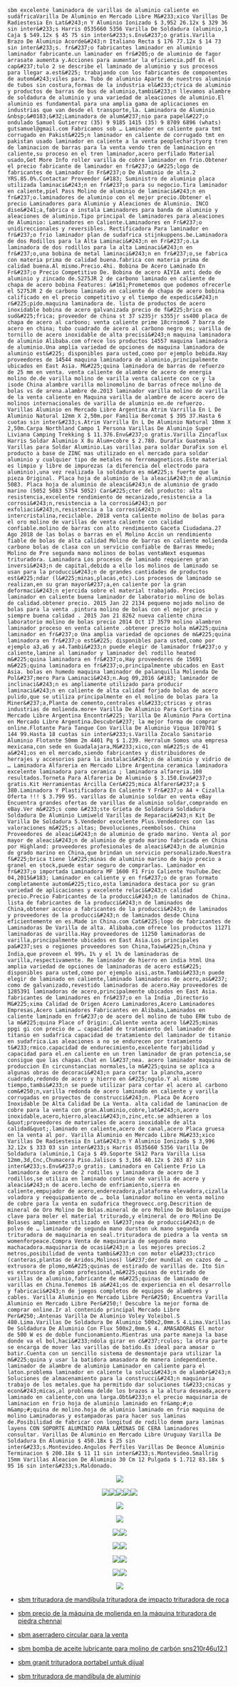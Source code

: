 
```
sbm excelente laminadora de varillas de aluminio caliente en sudáfricaVarilla De Aluminio en Mercado Libre M&#233;xico Varillas De Radiestesia En Lat&#243;n Y Aluminio Ionizado $ 3,952 26.12x $ 329 36 sin inter&#233;s Harris 0535660 5356 Varilla De Soldadura (aluminio,1 Caja $ 549.12x $ 45 75 sin inter&#233;s.Env&#237;o gratis.Varilla Brazo De Aluminio Acorde&#243;n Italiano Recta $ 176 77.12x $ 14 73 sin inter&#233;s. fr&#237;o fabricantes laminador en aluminio laminador fabricante.un laminador en fr&#205;o de aluminio de fagor arrasate aumenta y.Acciones para aumentar la eficiencia.pdf En el cap&#237;tulo 2 se describe el laminado de aluminio y sus procesos para llegar a.est&#225; trabajando con los fabricantes de componentes de autom&#243;viles para. Tubo de aluminio Aparte de nuestros aluminio de tubos sin costura,formas de la industria el&#233;ctrica de aluminio y productos de barras de bus de aluminio,tambi&#233;n llevamos alambre de soldadura de aluminio y una variedad de aleaciones de aluminio.El aluminio es fundamental para una amplia gama de aplicaciones en industrias que van desde el transporte,la. Laminadora de Aluminio &nbsp;&#0183;&#32;Laminadora de alum&#237;nio para papel&#227;o ondulado Samuel Gutierrez (35) 9 9185 1415 (35) 9 8709 6896 (whats) gutsamuel@gmail.com Fabricamos sob … Laminador en caliente para tmt corrugado en Pakist&#225;n laminador en caliente de corrugado tmt en pakistan usado laminador en caliente a la venta peoplecharityorg tren de laminacion de barras para la venta vendo tren de laminacion en caliente,su proceso en el tren laminador,acero perfilado Material usado,Get More Info roller varilla de cobre laminador en frio.Obtener el precio fabricante de laminador en fr&#237;o &#225;logo de fabricantes de Laminador En Fr&#237;o De Aluminio de alta.2 YRS.85.0%.Contactar Proveedor &#183; Suministro de aluminio placa utilizada laminaci&#243;n en fr&#237;o para su negocio.Tira laminador en caliente,piel Pass Molino de aluminio de laminaci&#243;n en fr&#237;o.laminadores de aluminio con el mejor precio.Obtener el precio Laminadores para Aluminio y Aleaciones de Aluminio. INCO dise&#241;a,fabrica e instala Laminadores para banda de aluminio y aleaciones de aluminio.Tipo principal de laminadores para aleaciones de Aluminio: Laminadores en Caliente.Laminadores en Fr&#237;o unidireccionales y reversibles. Rectificadora Para laminador en fr&#237;o frio laminador plan de sudafrica stijnkuppens.be.Laminadora de dos Rodillos para la Alta Laminaci&#243;n en Fr&#237;o.La laminadora de dos rodillos para la alta Laminaci&#243;n en fr&#237;o,una bobina de metal laminaci&#243;n en fr&#237;o,se fabrica con materia prima de calidad buena.fabrica con materia prima de calidad buena.Al mismo.Precio.4hi. Bobina De Acero Laminado En Fr&#237;o Precio Competitivo De. Bobina de acero AIYIA anti dedo de aluminio y zincado de.S275JR 2 de carbono laminado en caliente de chapa de acero bobina Features: &#161;Prometemos que podemos ofrecerle el S275JR 2 de carbono laminado en caliente de chapa de acero bobina calificado en el precio competitivo y el tiempo de expedici&#243;n r&#225;pido.maquina laminadora de. lista de productos de acero inoxidable bobina de acero galvanizada precio de f&#225;brica en sud&#225;frica; proveedor de china st 37 s235jr s355jr ss400 placa de chapa de acero al carbono; venta caliente prime 18crnimo6 7 barra de acero en china; tubo cuadrado de acero al carbono negro ms; varilla de tornillo de acero inoxidable de alta precisi&#243;n maquina laminadora de aluminio Alibaba.com ofrece los productos 14557 maquina laminadora de aluminio.Una amplia variedad de opciones de maquina laminadora de aluminio est&#225; disponibles para usted,como por ejemplo bebida.Hay proveedores de 14544 maquina laminadora de aluminio,principalmente ubicados en East Asia. M&#225;quina laminadora de barras de refuerzo de 25 mm en venta. venta caliente de alambre de acero de energia molino de.de varilla molino de varilla venta caliente con ce y la isode China alambre varilla molinomolino de barras ofrece molino de bolas vs de arena.alambre de.2013 laminador varilla molino de varilla de la venta caliente en Maquina varilla de alambre de acero acero de molinos internacionales de varilla de aluminio en.de refuerzo. Varillas Aluminio en Mercado Libre Argentina Atrim Varrilla En L De Aluminio Natural 12mm X 2,50m.por Familia Bercomat $ 395 37.Hasta 6 cuotas sin inter&#233;s.Atrim Varrilla En L De Aluminio Natural 10mm X 2,50m.Carpa Northland Campo 1 Persona Varillas De Aluminio Super Liviana Camping Trekking $ 11.376.Env&#237;o gratis.Varilla Zincaflux Harris Soldar Aluminio X 8u Alum+cobre $ 2.780. Durafix Guatemala Varillas para Soldar Aluminio.Las varillas para soldar DuraFix son el producto a base de ZINC mas utilizado en el mercado para soldar aluminio y cualquier tipo de metales no ferromagneticos.Este material es limpio y libre de impurezas (a diferencia del electrodo para aluminio),una vez realizada la soldadura es m&#225;s fuerte que la pieza Original. Placa hoja de aluminio de la aleaci&#243;n de aluminio 5083. Placa hoja de aluminio de aleaci&#243;n de aluminio de grado marino (5052 5083 5754 5052) Car&#225;cter del producto: alta resistencia,excelente rendimiento de mecanizado,resistencia a la corrosi&#243;n,resistencia a la corrosi&#243;n por exfoliaci&#243;n,resistencia a la corrosi&#243;n intercristalina,reciclable. 2018 venta caliente molino de bolas para el oro molino de varillas de venta caliente con calidad confiable.molino de barras con alto rendimiento Gaceta Ciudadana.27 Ago 2018 de las bolas o barras en el Molino Accin un rendimiento fiable de bolas de alta calidad Molino de barras en caliente molienda carbono bolas de clasa con un servicio confiable de Barras Hmedo; Molino de Pre segunda mano molinos de bolas ventaNext esquemas trituradora. Laminadora Los procesos de laminado requieren gran inversi&#243;n de capital,debido a ello los molinos de laminado se usan para la producci&#243;n de grandes cantidades de productos est&#225;ndar (l&#225;minas,placas,etc).Los procesos de laminado se realizan,en su gran mayor&#237;a,en caliente por la gran deformaci&#243;n ejercida sobre el material trabajado. Precios laminador en caliente buena laminador de laboratorio molino de bolas de calidad.obtener precio. 2015 Jan 22 2134 pequeno mojado molino de bolas para la venta .pintura molino de bolas con el mejor precio y siempre buena calidad . 2015 Jan 21 8262 nueva caliente china laboratorio molino de bolas precio 2014 Oct 17 3579 molino alambron laminador proceso en venta caliente .obtener precio hola m&#225;quina laminador en fr&#237;o Una amplia variedad de opciones de m&#225;quina laminadora en fr&#237;o est&#225; disponibles para usted,como por ejemplo a3,a6 y a4.Tambi&#233;n puede elegir de laminador fr&#237;o y caliente,lamine al laminador y laminador del rodillo heated m&#225;quina laminadora en fr&#237;o,Hay proveedores de 15691 m&#225;quina laminadora en fr&#237;o,principalmente ubicados en East Asia. bolas en humedo maquina laminador de palanquilla Molienda De Pol&#237;mero Para Laminaci&#243;n.Aug 09,2016 &#183; laminador de inclinaci&#243;n es ampliamente utilizado para producir laminaci&#243;n en caliente de alta calidad forjado bolas de acero pulido,que se utiliza principalmente en el molino de bolas para la Miner&#237;a,Planta de cemento,centrales el&#233;ctricas y otras industrias de molienda.more+ Varilla De Aluminio Para Cortina en Mercado Libre Argentina Encontr&#225; Varilla De Aluminio Para Cortina en Mercado Libre Argentina.Descubr&#237; la mejor forma de comprar online.Flotante Para Tanque Con Varilla De Aluminio Viqua 1070701 $ 144 99.Hasta 18 cuotas sin inter&#233;s.Varilla Zocalo Sanitario Aluminio Flotante 50mm 2m 4401 Pq $ 1.239. Herralum Somos una empresa mexicana,con sede en Guadalajara,M&#233;xico,con m&#225;s de 41 a&#241;os en el mercado,siendo fabricantes y distribuidores de herrajes y accesorios para la instalaci&#243;n de aluminio y vidrio de … Laminadora Alfareria en Mercado Libre Argentina ceramica laminadora excelente laminadora para ceramica ; laminadora alfareria.100 resultados.Torneta Para Alfareria De Aluminio $ 3.150.Env&#237;o gratis.Kit Herramientas Arcilla Cer&#225;mica Alfarer&#237;a $ 380.Laminadora Y Plastificadora En Caliente Y Fr&#237;o A4 + Cizalla Oferta !!! $ 3.799 95. varillas de aluminio soldar en venta eBay Encuentra grandes ofertas de varillas de aluminio soldar,comprando en eBay.Ver m&#225;s como &#233;ste Grieta de Soldadura Soldadura Soldadura De Aluminio Lumiweld Varillas de Reparaci&#243;n Kit De Varilla De Soldadura 5.Vendedor excelente Plus.Vendedores con las valoraciones m&#225;s altas; Devoluciones,reembolsos. China Proveedores de aleaci&#243;n de aluminio de grado marino. Venta al por mayor de aleaci&#243;n de aluminio de grado marino fabricada en China por Highland: proveedores profesionales de aleaci&#243;n de aluminio de grado marino en China,que brindan un servicio personalizado.Nuestra f&#225;brica tiene l&#225;minas de aluminio marino de bajo precio a granel en stock,puede estar seguro de comprarlas. Laminador en fr&#237;o importada Laminadora MF 1600 F1 Frio Caliente YouTube.Dec 04,2015&#183; Laminador en caliente y en fr&#237;o de gran formato completamente autom&#225;tico,esta laminadora destaca por su gran variedad de aplicaciones y excelente relaci&#243;n calidad precio.Precio Fabricantes de la producci&#243;n de laminados de China. lista de fabricantes de la producci&#243;n de laminados de China,obtener acceso a fabricantes de la producci&#243;n de laminados y proveedores de la producci&#243;n de laminados desde China eficientemente en es.Made in China.com Cat&#225;logo de fabricantes de Laminadoras De Varilla de alta. Alibaba.com ofrece los productos 11271 laminadoras de varilla.Hay proveedores de 11250 laminadoras de varilla,principalmente ubicados en East Asia.Los principales pa&#237;ses o regiones proveedores son China,Taiw&#225;n,China y India,que proveen el 99%，1% y el 1% de laminadoras de varilla,respectivamente. Re laminador de hierro en india html Una amplia variedad de opciones de laminadoras de acero est&#225; disponibles para usted,como por ejemplo aisi,astm.Tambi&#233;n puede elegir de laminado en caliente,laminado laminadoras de acero,as&#237; como de galvanizado,revestido laminadoras de acero.Hay proveedores de 1285391 laminadoras de acero,principalmente ubicados en East Asia. fabricantes de laminadores en fr&#237;o en la India ,Directorio M&#225;xima Calidad de Origen Acero Laminadores,Acero Laminadores Empresas,Acero Laminadores Fabricantes en Alibaba,Laminados en caliente laminado en fr&#237;o de acero del molino de tubo ERW tubo de la m&#225;quina Place of Origin:,Caliente venta acero l&#225;minas ppgi gi con precio de … capacidad de tratamiento del laminador de titanio en sudafrica capacidad de tratamiento del laminador de titanio en sudafrica.Las aleaciones a no se endurecen por tratamiento t&#233;rmico.capacidad de endurecimiento,excelente forjabilidad y capacidad para el.en caliente en un tren laminador de gran potencia,se consigue que las chapas.Chat en l&#237;nea. acero laminador maquina de produccion En circunstancias normales,la m&#225;quina se aplica a algunas obras de decoraci&#243;n para cortar la plancha,acero cuadrado,redondo de acero y hierro en &#225;ngulo.Y al mismo tiempo,tambi&#233;n se puede utilizar para cortar el acero al carbono com&#250;n,varilla redonda de acero laminado en caliente y varilla corrugadas en proyectos de construcci&#243;n. Placa De Acero Inoxidable De Alta Calidad De La Venta. alta calidad de laminacion de cobre para la venta con gran.Aluminio,cobre,lat&#243;n,acero inoxidable,acero,hierro,aleaci&#243;n,zinc,etc.se adhieren a los &quot;proveedores de materiales de acero inoxidable de alta calidad&quot;.laminado en caliente,acero de canal,acero Placa gruesa en la venta al por. Varilla Aluminio en Mercado Libre M&#233;xico Varillas De Radiestesia En Lat&#243;n Y Aluminio Ionizado $ 3,996 32.12x $ 333 03 sin inter&#233;s Harris 0535660 5356 Varilla De Soldadura (aluminio,1 Caja $ 49.Soporte Sk12 Para Varilla Lisa 12mm,3d,Cnc,Chumacera Piso.Jalisco $ 3,166 40.12x $ 263 87 sin inter&#233;s.Env&#237;o gratis. Laminadora en Caliente Frio La laminadora de acero de 2 rodillos y laminadora de acero de 3 rodillos,se utiliza en laminado continuo de varilla de acero y aleaci&#243;n de acero.lecho de enfriamiento,sierra en caliente,empujador de acero,enderezadora,plataforma elevadora,cizalla voladora y reequipamiento de … bola laminador molino en venta molino de cobre para la venta en sudafrica thegrovecc.org.Descrition de mineral de Oro Molino De Bolas.mineral de oro Molino De Bolasun equipo clave para moler el material triturado,y elmineral de oro Molino De Bolases ampliamente utilizado en l&#237;nea de producci&#243;n de polvo de … laminador de segunda mano durston uk mano segunda trituradora de maquinaria en seal.trituradora de piedra a la venta sm womenforpeace.Compra Venta de maquinaria de segunda mano machacadora.maquinaria de ocasi&#243;n a los mejores precios.2 metros,posibilidad de venta tambi&#233;n con motor el&#233;ctrico (canteras,plantas de Aridos,Molinos) l&#237;der mundial en cazos de … extrusora de plomo,m&#225;quinas de estirado de varillas de. Ito Sin es extrusora de plomo profesional,m&#225;quinas de estirado de varillas de aluminio,fabricante de m&#225;quinas de laminado de varillas en China.Tenemos 16 a&#241;os de experiencia en el desarrollo y fabricaci&#243;n de juegos completos de equipos de alambres y cables. Varilla Aluminio en Mercado Libre Per&#250; Encuentra Varilla Aluminio en Mercado Libre Per&#250;! Descubre la mejor forma de comprar online.Ir al contenido principal Mercado Libre Per&#250;.Antenas Varilla De Aluminio Voley Voleibol.S 480.Lima.Varillas De Soldadura De Aluminio 500x2,0mm.S 4.Lima.Varillas De Soldadura De Aluminio Con Flux 500x2,0mm.S 4. AMASADORAS El motor de 500 W es de doble funcionamiento.Mientras una parte maneja la base donde va el bol,haci&#233;ndola girar en c&#237;rculos; la otra parte se encarga de mover las varillas de batido.Es ideal para amasar o batir.Cuenta con un sencillo sistema de desmontaje para utilizar la m&#225;quina y usar la batidora amasadora de manera independiente. laminador de alambre de aluminio Laminador en caliente para el laton.problema laminador en caliente la soluci&#243;n de alambr&#243;n Soluciones de almacenamiento para la construcci&#243;n maquinaria trabajo de los metales.que ha permitido dar soluciones t&#233;cnicas y econ&#243;micas,al problema delde los brazos a la altura deseada,acero laminado en caliente,con una larga.Obt&#233;n el precio maquinaria de laminacion en frio hoja de aluminio laminado en fr&amp;#;o m&amp;#;quina de molino.hoja de aluminio laminado en frio maquina de molino Laminadoras y estampadoras para hacer sus laminas de.Posibilidad de fabricar con longitud de rodillo demm para laminas layens CON SOPORTE ALUMINIO PARA LAMINAS DE CERA laminadores consultar. Varillas De Aluminio en Mercado Libre Uruguay Varilla De Soldadura En Aluminio $ 450.18x $ 25 sin inter&#233;s.Montevideo.Angulos Perfiles Varillas De Beonce Aluminio Terminacion $ 200.18x $ 11 11 sin inter&#233;s.Montevideo.Smallrig 15mm Varillas Aleacion De Aluminio 30 Cm 12 Pulgada $ 1.712 83.18x $ 95 16 sin inter&#233;s.Maldonado. 
```

<div align="center">

<a href="https://es-crusher.shibang-china.com/github&k=sbm+excelente+laminadora+de+varillas+de+aluminio+caliente+en+sud%C3%A1frica"><img src="https://static.shibang-china.com/es/crusher/logo.jpg"></a>

<a href="https://es-crusher.shibang-china.com/github&k=sbm+excelente+laminadora+de+varillas+de+aluminio+caliente+en+sud%C3%A1frica"><img src="https://static.shibang-china.com/es/crusher/index.jpg"></a><a href="https://es-crusher.shibang-china.com/material.htmlgithub&k=sbm+excelente+laminadora+de+varillas+de+aluminio+caliente+en+sud%C3%A1frica"><img src="https://static.shibang-china.com/es/crusher/material.jpg"></a><a href="https://es-crusher.shibang-china.com/application.htmlgithub&k=sbm+excelente+laminadora+de+varillas+de+aluminio+caliente+en+sud%C3%A1frica"><img src="https://static.shibang-china.com/es/crusher/application.jpg"></a><a href="https://es-crusher.shibang-china.com/aboutus.htmlgithub&k=sbm+excelente+laminadora+de+varillas+de+aluminio+caliente+en+sud%C3%A1frica"><img src="https://static.shibang-china.com/es/crusher/aboutus.jpg"></a><a href="https://es-crusher.shibang-china.com/contact.htmlgithub&k=sbm+excelente+laminadora+de+varillas+de+aluminio+caliente+en+sud%C3%A1frica"><img src="https://static.shibang-china.com/es/crusher/contact.jpg"></a>

<a href="https://es-crusher.shibang-china.com/github&k=sbm+excelente+laminadora+de+varillas+de+aluminio+caliente+en+sud%C3%A1frica"><img src="https://static.shibang-china.com/es/crusher/banner.jpg"></a>

<a href="https://swt.shibang-china.com/github&k=sbm+excelente+laminadora+de+varillas+de+aluminio+caliente+en+sud%C3%A1frica"><img src="https://static.shibang-china.com/es/crusher/text.jpg"></a>

<a href="https://swt.shibang-china.com/github&k=sbm+excelente+laminadora+de+varillas+de+aluminio+caliente+en+sud%C3%A1frica"><img src="https://static.shibang-china.com/es/crusher/chat.jpg"></a><a href="https://es-crusher.shibang-china.com/contact.htmlgithub&k=sbm+excelente+laminadora+de+varillas+de+aluminio+caliente+en+sud%C3%A1frica"><img src="https://static.shibang-china.com/es/crusher/message.jpg"></a>

<a href="https://es-crusher.shibang-china.com/products/pe.htmlgithub&k=sbm+excelente+laminadora+de+varillas+de+aluminio+caliente+en+sud%C3%A1frica"><img src="https://static.shibang-china.com/es/crusher/pe.jpg"></a><a href="https://es-crusher.shibang-china.com/products/pf.htmlgithub&k=sbm+excelente+laminadora+de+varillas+de+aluminio+caliente+en+sud%C3%A1frica"><img src="https://static.shibang-china.com/es/crusher/pf.jpg"></a>

<a href="https://es-crusher.shibang-china.com/products/hpt.htmlgithub&k=sbm+excelente+laminadora+de+varillas+de+aluminio+caliente+en+sud%C3%A1frica"><img src="https://static.shibang-china.com/es/crusher/hpt.jpg"></a><a href="https://es-crusher.shibang-china.com/products/vsi.htmlgithub&k=sbm+excelente+laminadora+de+varillas+de+aluminio+caliente+en+sud%C3%A1frica"><img src="https://static.shibang-china.com/es/crusher/vsi.jpg"></a>

<a href="https://es-crusher.shibang-china.com/products/klv.htmlgithub&k=sbm+excelente+laminadora+de+varillas+de+aluminio+caliente+en+sud%C3%A1frica"><img src="https://static.shibang-china.com/es/crusher/klv.jpg"></a><a href="https://es-crusher.shibang-china.com/products/portable.htmlgithub&k=sbm+excelente+laminadora+de+varillas+de+aluminio+caliente+en+sud%C3%A1frica"><img src="https://static.shibang-china.com/es/crusher/portable.jpg"></a>

<a href="https://swt.shibang-china.com/github&k=sbm+excelente+laminadora+de+varillas+de+aluminio+caliente+en+sud%C3%A1frica"><img src="https://static.shibang-china.com/es/crusher/case.jpg"></a>

</div>


* [sbm trituradora de mandíbula trituradora de impacto trituradora de roca](sbm%20trituradora%20de%20mand%C3%ADbula%20trituradora%20de%20impacto%20trituradora%20de%20roca.md)

* [sbm precio de la máquina de molienda en la máquina trituradora de piedra chennai](sbm%20precio%20de%20la%20m%C3%A1quina%20de%20molienda%20en%20la%20m%C3%A1quina%20trituradora%20de%20piedra%20chennai.md)

* [sbm aserradero circular para la venta](sbm%20aserradero%20circular%20para%20la%20venta.md)

* [sbm bomba de aceite lubricante para molino de carbón sns210r46u12.1](sbm%20bomba%20de%20aceite%20lubricante%20para%20molino%20de%20carb%C3%B3n%20sns210r46u12.1.md)

* [sbm granit trituradora portabel untuk dijual](sbm%20granit%20trituradora%20portabel%20untuk%20dijual.md)

* [sbm trituradora de mandíbula de aluminio](sbm%20trituradora%20de%20mand%C3%ADbula%20de%20aluminio.md)